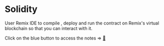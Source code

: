 # Solidity

User Remix IDE to compile , deploy and run the contract on Remix's virtual blockchain so that you can interact with it.

Click on the blue button to access the notes => <a href ="https://solidity-twsc.notion.site/Solidity-f6c77b049b354eb19c726781d97e4636"> 🔘 </a>
